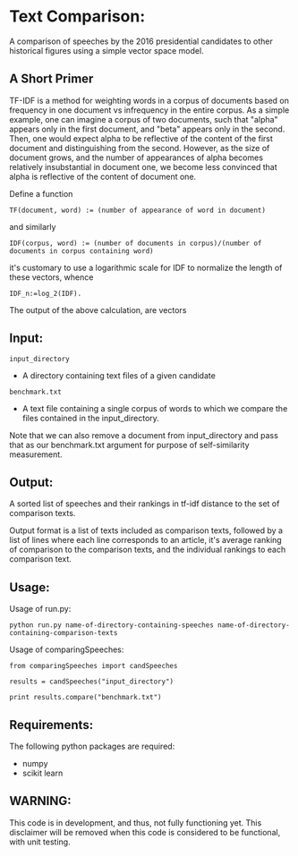 # Text Comparison:

A comparison of speeches by the 2016 presidential candidates to other historical figures using a simple vector space model. 

## A Short Primer

TF-IDF is a method for weighting words in a corpus of documents based on frequency in one document vs infrequency in the entire corpus. As a simple example, one can imagine a corpus of two documents, such that "alpha" appears only in the first document, and "beta" appears only in the second. Then, one would expect alpha to be reflective of the content of the first document and distinguishing from the second. However, as the size of document grows, and the number of appearances of alpha becomes relatively insubstantial in document one, we become less convinced that alpha is reflective of the content of document one. 

Define a function
```
TF(document, word) := (number of appearance of word in document)
```

and similarly
```
IDF(corpus, word) := (number of documents in corpus)/(number of documents in corpus containing word)
```

it's customary to use a logarithmic scale for IDF to normalize the length of these vectors, whence
```
IDF_n:=log_2(IDF).
```

The output of the above calculation, are vectors

## Input:

```
input_directory
```
- A directory containing text files of a given candidate

```
benchmark.txt
```
- A text file containing a single corpus of words to which we compare the files contained in the input_directory.


Note that we can also remove a document from input_directory and pass that as our benchmark.txt argument for purpose of self-similarity measurement.

## Output:

A sorted list of speeches and their rankings in tf-idf distance to the set of comparison texts.

Output format is a list of texts included as comparison texts, followed by a list of lines where each line corresponds to an article, it's average ranking of comparison to the comparison texts, and the individual rankings to each comparison text.

## Usage:
Usage of run.py:
```
python run.py name-of-directory-containing-speeches name-of-directory-containing-comparison-texts
```

Usage of comparingSpeeches:
```
from comparingSpeeches import candSpeeches

results = candSpeeches("input_directory")

print results.compare("benchmark.txt")
```

## Requirements:

The following python packages are required:

- numpy
- scikit learn


## WARNING: 

This code is in development, and thus, not fully functioning yet. This disclaimer will be removed when this code is considered to be functional, with unit testing.


